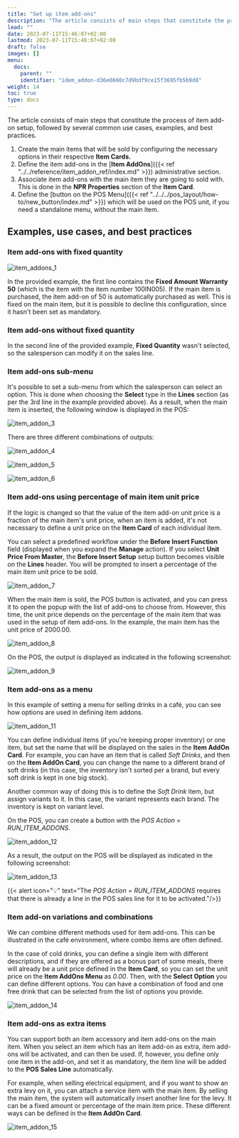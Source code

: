 ```yaml
---
title: "Set up item add-ons"
description: "The article consists of main steps that constitute the process of item add-on setup, followed by several common use cases, examples, and best practices."
lead: ""
date: 2023-07-11T15:46:07+02:00
lastmod: 2023-07-11T15:46:07+02:00
draft: false
images: []
menu:
  docs:
    parent: ""
    identifier: "idem_addon-d36e0660c7d9bdf9ce15f3695fb5b9d8"
weight: 14
toc: true
type: docs
---
```

The article consists of main steps that constitute the process of item add-on setup, followed by several common use cases, examples, and best practices. 

1. Create the main items that will be sold by configuring the necessary options in their respective **Item Cards.**
2. Define the item add-ons in the [**Item AddOns**]({{< ref "../../reference/item_addon_ref/index.md" >}}) administrative section.
3. Associate item add-ons with the main item they are going to sold with. This is done in the **NPR Properties** section of the **Item Card**.
4. Define the [button on the POS Menu]({{< ref "../../../pos_layout/how-to/new_button/index.md" >}}) which will be used on the POS unit, if you need a standalone menu, without the main item. 

## Examples, use cases, and best practices

### Item add-ons with fixed quantity

![item_addons_1](item_addon_1.png)

In the provided example, the first line contains the **Fixed Amount Warranty 50** (which is the item with the item number 100IN005). If the main item is purchased, the item add-on of 50 is automatically purchased as well. This is fixed on the main item, but it is possible to decline this configuration, since it hasn't been set as mandatory. 

### Item add-ons without fixed quantity

In the second line of the provided example, **Fixed Quantity** wasn't selected, so the salesperson can modify it on the sales line.

### Item add-ons sub-menu

It's possible to set a sub-menu from which the salesperson can select an option. This is done when choosing the **Select** type in the **Lines** section (as per the 3rd line in the example provided above). As a result, when the main item is inserted, the following window is displayed in the POS: 

![item_addon_3](item_addon_3.png)

There are three different combinations of outputs: 

![item_addon_4](item_addon_4.png)

![item_addon_5](item_addon_5.png)

![item_addon_6](item_addon_6.png)

### Item add-ons using percentage of main item unit price

If the logic is changed so that the value of the item add-on unit price is a fraction of the main item's unit price, when an item is added, it's not necessary to define a unit price on the **Item Card** of each individual item. 

You can select a predefined workflow under the **Before Insert Function** field (displayed when you expand the **Manage** action). If you select **Unit Price From Master**, the **Before Insert Setup** setup button becomes visible on the **Lines** header. You will be prompted to insert a percentage of the main item unit price to be sold. 

![item_addon_7](item_addon_7.png)

When the main item is sold, the POS button is activated, and you can press it to open the popup with the list of add-ons to choose from. However, this time, the unit price depends on the percentage of the main item that was used in the setup of item add-ons. In the example, the main item has the unit price of 2000.00.

![item_addon_8](item_addon_8.png)

On the POS, the output is displayed as indicated in the following screenshot:

![item_addon_9](item_addon_9.png)

### Item add-ons as a menu

In this example of setting a menu for selling drinks in a café, you can see how options are used in defining item addons. 

![item_addon_11](item_addon_11.png)

You can define individual items (if you're keeping proper inventory) or one item, but set the name that will be displayed on the sales in the **Item AddOn Card**. For example, you can have an item that is called *Soft Drinks*, and then on the **Item AddOn Card**,  you can change the name to a different brand of soft drinks (in this case, the inventory isn't sorted per a brand, but every soft drink is kept in one big stock).

Another common way of doing this is to define the *Soft Drink* item, but assign variants to it. In this case, the variant represents each brand. The inventory is kept on variant level. 

On the POS, you can create a button with the *POS Action = RUN_ITEM_ADDONS*.

![item_addon_12](item_addon_12.png)

As a result, the output on the POS will be displayed as indicated in the following screenshot:

![item_addon_13](item_addon_13.png)


{{< alert icon="💡" text="The <i>POS Action = RUN_ITEM_ADDONS</i> requires that there is already a line in the POS sales line for it to be activated."/>}}

### Item add-on variations and combinations

We can combine different methods used for item add-ons. This can be illustrated in the café environment, where combo items are often defined.  

In the case of cold drinks, you can define a single item with different descriptions, and if they are offered as a bonus part of some meals, there will already be a unit price defined in the **Item Card**, so you can set the unit price on the **Item AddOns Menu** as *0.00*. Then, with the **Select Option** you can define different options. You can have a combination of food and one free drink that can be selected from the list of options you provide. 

![item_addon_14](item_addon_14.png)

### Item add-ons as extra items

You can support both an item accessory and item add-ons on the main item. When you select an item which has an item add-on as extra, item add-ons will be activated, and can then be used. If, however, you define only one item in the add-on, and set it as mandatory, the item line will be added to the **POS Sales Line** automatically. 

For example, when selling electrical equipment, and if you want to show an extra levy on it, you can attach a service item with the main item. By selling the main item, the system will automatically insert another line for the levy. It can be a fixed amount or percentage of the main item price. These different ways can be defined in the **Item AddOn Card**. 

![item_addon_15](item_addon_15.png)
